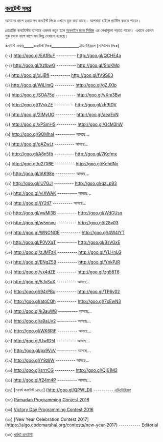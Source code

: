 ﻿ [কনটেস্ট সমগ্র](https://www.facebook.com/groups/bengaliprogramming/)
-------------

 
আমাদের গ্রুপে হওয়া সব কনটেস্ট লিংক এখানে যুক্ত করা আছে। আপনারা চাইলে প্র্যাক্টিস করতে পারেন।
 
 প্রোগ্রামিং কনটেস্টের ব্যাপারে একদম নতুন হলে [অনলাইন জাজ সিরিজ](http://hellohasan.com/category/online-programming-judge-series/) এর লেখাগুলো পড়তে পারেন। এখানে একদম শুরু থেকে ধাপে ধাপে সব কিছু দেখানো হয়েছে।
 
 
কনটেস্ট নাম্বার_____কনটেস্ট লিংক______________এডিটোরিয়াল (সলিউশন লিংক)
 
(-২)                   http://goo.gl/EA1RuF    ----------    http://goo.gl/QCHE4a
 
(-১)                   http://goo.gl/XzlbwG     ----------      http://goo.gl/SIoKMp
 
(০)                    http://goo.gl/xLjBfI     ----------        http://goo.gl/fV9S03
 
(১)                    http://goo.gl/WiLImQ     ----------    http://goo.gl/gZJXIp
 
(২)                    http://goo.gl/SOA75d     ----------    http://goo.gl/vXm3Bw
 
(৩)                   http://goo.gl/1VvkZE    ----------      http://goo.gl/kh9tDV
 
(৪)                    http://goo.gl/2IMyUO    ----------     http://goo.gl/aeaExN
 
(৫)                    http://goo.gl/xPSmHS   ----------     http://goo.gl/GcM3hW
 
(৬)                   http://goo.gl/9OMhaI    ----------     আসছে...
 
(৭)                    http://goo.gl/gAZwLt     ----------     আসছে...
 
(৮)                   http://goo.gl/A8n5fb       ----------   http://goo.gl/7Kcfmx
 
(৯)                   http://goo.gl/u27X6E     ----------     http://goo.gl/KehdNx
 
(১০)                 http://goo.gl/lAK98e     ----------      আসছে...
 
(১১)                 http://goo.gl/lU7GJI    ----------       http://goo.gl/qzLp93
 
(১২)                 http://goo.gl/vIXWAK     ----------    আসছে...
 
(১৩)                http://goo.gl/jY2tI7        ----------     আসছে...
 
(১৪)                 http://goo.gl/vwMl3B      ----------     http://goo.gl/WdGUsn
 
(১৫)                 http://goo.gl/w5nnvu      ----------     http://goo.gl/i28v03
 
(১৬)                http://goo.gl/WNONGE    ----------    http://goo.gl/4W4lYT 
 
(১৭)                http://goo.gl/P0VXqT     ----------      http://goo.gl/3sVGxE
 
(১৮)              http://goo.gl/zJMFzK        ----------     http://goo.gl/YLHnLG
 
(১৯)               http://goo.gl/ENgZ5B     ----------      http://goo.gl/YnkPJR
 
(২০)               http://goo.gl/yx4dZE      ----------      http://goo.gl/zg56T6
 
(২১)               http://goo.gl/5JxSuX      ----------      আসছে...
 
(২২)              http://goo.gl/94rPBu      ----------      http://goo.gl/TP6v02
 
(২৩)             http://goo.gl/atqCQh       ----------     http://goo.gl/7xEwN3
 
(২৪)             http://goo.gl/k3auW8      ----------      আসছে...
 
(২৫)             http://goo.gl/a9aUv2      ----------       আসছে...
 
(২৬)             http://goo.gl/WK6RjF       ----------      আসছে...
 
(২৭)             http://goo.gl/UwfD5I        ----------     আসছে...
 
(২৮)             http://goo.gl/px9VcV            ----------           আসছে...
 
(২৯)              http://goo.gl/Y9zljW             ----------                আসছে...
 
(৩০)             http://goo.gl/srrrCG            ----------           http://goo.gl/Qj61M2
 
(৩১)             http://goo.gl/f24m4P              ----------                  আসছে...

(৩২)           [নববর্ষ কনটেস্ট ১৪২৩] (http://goo.gl/QPWLDl)            ---------- [এডিটোরিয়াল]( https://goo.gl/klzioY) 

(৩৩) [Ramadan Programming Contest 2016](http://goo.gl/Srq3jQ)

(৩৪) [Victory Day Programming Contest 2016](https://vjudge.net/contest/144043)

(৩৫) [New Year Celebration Contest 2017] (https://algo.codemarshal.org/contests/new-year-2017) ----------- [Editorial](https://github.com/hasancse91/Programming-Problem-In-Bengali/blob/master/Editorial%20of%20New%20Year%20Contest%202017.pdf)

(৩৬) [ধর্মঘট কনটেস্ট](https://vjudge.net/contest/152306)

